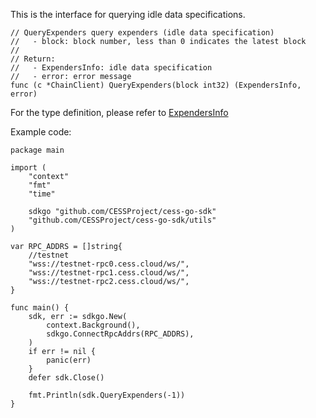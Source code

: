 This is the interface for querying idle data specifications.

```golang
// QueryExpenders query expenders (idle data specification)
//   - block: block number, less than 0 indicates the latest block
//
// Return:
//   - ExpendersInfo: idle data specification
//   - error: error message
func (c *ChainClient) QueryExpenders(block int32) (ExpendersInfo, error)
```
For the type definition, please refer to [ExpendersInfo](../chain_type.md#ExpendersInfo)

Example code:
```golang
package main

import (
	"context"
	"fmt"
	"time"

	sdkgo "github.com/CESSProject/cess-go-sdk"
	"github.com/CESSProject/cess-go-sdk/utils"
)

var RPC_ADDRS = []string{
	//testnet
	"wss://testnet-rpc0.cess.cloud/ws/",
	"wss://testnet-rpc1.cess.cloud/ws/",
	"wss://testnet-rpc2.cess.cloud/ws/",
}

func main() {
	sdk, err := sdkgo.New(
		context.Background(),
		sdkgo.ConnectRpcAddrs(RPC_ADDRS),
	)
	if err != nil {
		panic(err)
	}
	defer sdk.Close()

	fmt.Println(sdk.QueryExpenders(-1))
}
```